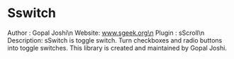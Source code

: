 # Sswitch
Author : Gopal Joshi\n
Website: www.sgeek.org\n
Plugin : sScroll\n
Description: sSwitch is toggle switch. Turn checkboxes and radio buttons into toggle switches. This library is created and maintained by Gopal Joshi.
